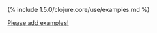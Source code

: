{% include 1.5.0/clojure.core/use/examples.md %}

[Please add examples!](https://github.com/arrdem/grimoire/edit/master/_includes/1.6.0/clojure.core/use/examples.md)

